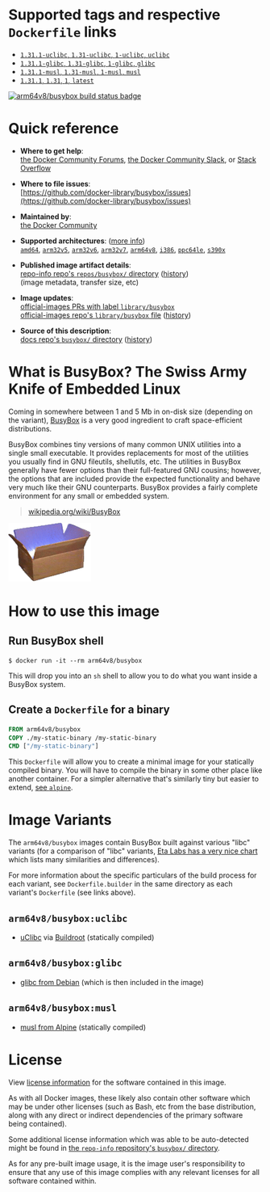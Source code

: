 <!--

********************************************************************************

WARNING:

    DO NOT EDIT "busybox/README.md"

    IT IS AUTO-GENERATED

    (from the other files in "busybox/" combined with a set of templates)

********************************************************************************

-->

# Supported tags and respective `Dockerfile` links

-	[`1.31.1-uclibc`, `1.31-uclibc`, `1-uclibc`, `uclibc`](https://github.com/docker-library/busybox/blob/874cdd06813463d856646a2af1beddd3b29e868a/uclibc/Dockerfile)
-	[`1.31.1-glibc`, `1.31-glibc`, `1-glibc`, `glibc`](https://github.com/docker-library/busybox/blob/874cdd06813463d856646a2af1beddd3b29e868a/glibc/Dockerfile)
-	[`1.31.1-musl`, `1.31-musl`, `1-musl`, `musl`](https://github.com/docker-library/busybox/blob/874cdd06813463d856646a2af1beddd3b29e868a/musl/Dockerfile)
-	[`1.31.1`, `1.31`, `1`, `latest`](https://github.com/docker-library/busybox/blob/874cdd06813463d856646a2af1beddd3b29e868a/uclibc/Dockerfile)

[![arm64v8/busybox build status badge](https://img.shields.io/jenkins/s/https/doi-janky.infosiftr.net/job/multiarch/job/arm64v8/job/busybox.svg?label=arm64v8/busybox%20%20build%20job)](https://doi-janky.infosiftr.net/job/multiarch/job/arm64v8/job/busybox/)

# Quick reference

-	**Where to get help**:  
	[the Docker Community Forums](https://forums.docker.com/), [the Docker Community Slack](http://dockr.ly/slack), or [Stack Overflow](https://stackoverflow.com/search?tab=newest&q=docker)

-	**Where to file issues**:  
	[https://github.com/docker-library/busybox/issues](https://github.com/docker-library/busybox/issues)

-	**Maintained by**:  
	[the Docker Community](https://github.com/docker-library/busybox)

-	**Supported architectures**: ([more info](https://github.com/docker-library/official-images#architectures-other-than-amd64))  
	[`amd64`](https://hub.docker.com/r/amd64/busybox/), [`arm32v5`](https://hub.docker.com/r/arm32v5/busybox/), [`arm32v6`](https://hub.docker.com/r/arm32v6/busybox/), [`arm32v7`](https://hub.docker.com/r/arm32v7/busybox/), [`arm64v8`](https://hub.docker.com/r/arm64v8/busybox/), [`i386`](https://hub.docker.com/r/i386/busybox/), [`ppc64le`](https://hub.docker.com/r/ppc64le/busybox/), [`s390x`](https://hub.docker.com/r/s390x/busybox/)

-	**Published image artifact details**:  
	[repo-info repo's `repos/busybox/` directory](https://github.com/docker-library/repo-info/blob/master/repos/busybox) ([history](https://github.com/docker-library/repo-info/commits/master/repos/busybox))  
	(image metadata, transfer size, etc)

-	**Image updates**:  
	[official-images PRs with label `library/busybox`](https://github.com/docker-library/official-images/pulls?q=label%3Alibrary%2Fbusybox)  
	[official-images repo's `library/busybox` file](https://github.com/docker-library/official-images/blob/master/library/busybox) ([history](https://github.com/docker-library/official-images/commits/master/library/busybox))

-	**Source of this description**:  
	[docs repo's `busybox/` directory](https://github.com/docker-library/docs/tree/master/busybox) ([history](https://github.com/docker-library/docs/commits/master/busybox))

# What is BusyBox? The Swiss Army Knife of Embedded Linux

Coming in somewhere between 1 and 5 Mb in on-disk size (depending on the variant), [BusyBox](http://www.busybox.net/) is a very good ingredient to craft space-efficient distributions.

BusyBox combines tiny versions of many common UNIX utilities into a single small executable. It provides replacements for most of the utilities you usually find in GNU fileutils, shellutils, etc. The utilities in BusyBox generally have fewer options than their full-featured GNU cousins; however, the options that are included provide the expected functionality and behave very much like their GNU counterparts. BusyBox provides a fairly complete environment for any small or embedded system.

> [wikipedia.org/wiki/BusyBox](https://en.wikipedia.org/wiki/BusyBox)

![logo](https://raw.githubusercontent.com/docker-library/docs/cc5d5e47fd7e0c57c9b8de4c1bfb6258e0dac85d/busybox/logo.png)

# How to use this image

## Run BusyBox shell

```console
$ docker run -it --rm arm64v8/busybox
```

This will drop you into an `sh` shell to allow you to do what you want inside a BusyBox system.

## Create a `Dockerfile` for a binary

```dockerfile
FROM arm64v8/busybox
COPY ./my-static-binary /my-static-binary
CMD ["/my-static-binary"]
```

This `Dockerfile` will allow you to create a minimal image for your statically compiled binary. You will have to compile the binary in some other place like another container. For a simpler alternative that's similarly tiny but easier to extend, [see `alpine`](https://hub.docker.com/_/alpine/).

# Image Variants

The `arm64v8/busybox` images contain BusyBox built against various "libc" variants (for a comparison of "libc" variants, [Eta Labs has a very nice chart](http://www.etalabs.net/compare_libcs.html) which lists many similarities and differences).

For more information about the specific particulars of the build process for each variant, see `Dockerfile.builder` in the same directory as each variant's `Dockerfile` (see links above).

## `arm64v8/busybox:uclibc`

-	[uClibc](https://uclibc.org) via [Buildroot](https://buildroot.org) (statically compiled)

## `arm64v8/busybox:glibc`

-	[glibc from Debian](https://packages.debian.org/search?searchon=names&exact=1&suite=all&section=all&keywords=libc6) (which is then included in the image)

## `arm64v8/busybox:musl`

-	[musl from Alpine](https://pkgs.alpinelinux.org/packages?name=musl) (statically compiled)

# License

View [license information](http://www.busybox.net/license.html) for the software contained in this image.

As with all Docker images, these likely also contain other software which may be under other licenses (such as Bash, etc from the base distribution, along with any direct or indirect dependencies of the primary software being contained).

Some additional license information which was able to be auto-detected might be found in [the `repo-info` repository's `busybox/` directory](https://github.com/docker-library/repo-info/tree/master/repos/busybox).

As for any pre-built image usage, it is the image user's responsibility to ensure that any use of this image complies with any relevant licenses for all software contained within.
